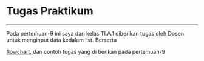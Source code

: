 # Tugas Praktikum 
<hr>

Pada pertemuan-9 ini saya dari kelas TI.A.1 diberikan tugas oleh Dosen untuk  menginput data kedalam list.
Berserta 

[flowchart, ](flowchart.pdf) dan contoh tugas yang di berikan pada pertemuan-9 <br>
